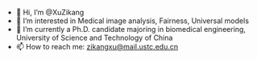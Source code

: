 - 👋 Hi, I’m @XuZikang
- 👀 I’m interested in Medical image analysis, Fairness, Universal models
- 🌱 I’m currently a Ph.D. candidate majoring in biomedical engineering, University of Science and Technology of China
- 📫 How to reach me: zikangxu@mail.ustc.edu.cn

<!---
XuZikang/XuZikang is a ✨ special ✨ repository because its `README.md` (this file) appears on your GitHub profile.
You can click the Preview link to take a look at your changes.
--->
